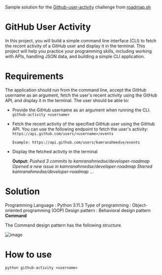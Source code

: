 Sample solution for the [Github-user-activity](https://roadmap.sh/projects/github-user-activity) challenge from [roadmap.sh](https://roadmap.sh)

# GitHub User Activity  
In this project, you will build a simple command line interface (CLI) to fetch the recent activity of a GitHub user and display it in the terminal. This project will help you practice your programming skills, including working with APIs, handling JSON data, and building a simple CLI application.

# Requirements  
The application should run from the command line, accept the GitHub username as an argument, fetch the user's recent activity using the GitHub API, and display it in the terminal. The user should be able to:

- Provide the GitHub username as an argument when running the CLI.
`github-activity <username>`

- Fetch the recent activity of the specified GitHub user using the GitHub API. You can use the following endpoint to fetch the user's activity:
 `https://api.github.com/users/<username>/events`  
 
  `Example: https://api.github.com/users/kamranahmedse/events` 

- Display the fetched activity in the terminal

	**Output:**
	*Pushed 3 commits to kamranahmedse/developer-roadmap
	Opened a new issue in kamranahmedse/developer-roadmap
	Starred kamranahmedse/developer-roadmap*
	...

# Solution
Programming Language	:	 Python 3.11.3
Type of programming	:	 Object-oriented programming (OOP)
Design pattern	:	 Behavioral design pattern **Command**

The Command design pattern has the following structure.

![image](https://github.com/user-attachments/assets/73d2fcac-e4fe-40b5-afec-f5c7f556546a)

# How to use
`python github-activity <username>`
